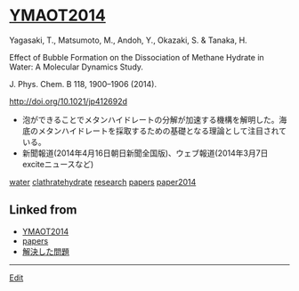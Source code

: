 ---
---
# [YMAOT2014](/YMAOT2014)

Yagasaki, T., Matsumoto, M., Andoh, Y., Okazaki, S. & Tanaka, H.

Effect of Bubble Formation on the Dissociation of Methane Hydrate in Water: A Molecular Dynamics Study.

J. Phys. Chem. B 118, 1900–1906 (2014).

http://doi.org/10.1021/jp412692d


* 泡ができることでメタンハイドレートの分解が加速する機構を解明した。海底のメタンハイドレートを採取するための基礎となる理論として注目されている。
* 新聞報道(2014年4月16日朝日新聞全国版)、ウェブ報道(2014年3月7日exciteニュースなど)

[](https://youtu.be/d7Bi_sbrUcs)



[water](/water) [clathratehydrate](/clathratehydrate) [research](/research) [papers](/papers) [paper2014](/paper2014) 


## Linked from

* [YMAOT2014](YMAOT2014.md)
* [papers](papers.md)
* [解決した問題](解決した問題.md)


----
[Edit](https://github.com/vitroid/vitroid.github.io/edit/master/MD/YMAOT2014.md)
